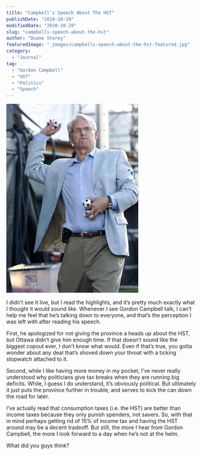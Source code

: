 ```yaml
---
title: "Campbell’s Speech About The HST"
publishDate: "2010-10-29"
modifiedDate: "2010-10-29"
slug: "campbells-speech-about-the-hst"
author: "Duane Storey"
featuredImage: "_images/campbells-speech-about-the-hst-featured.jpg"
category:
  - "Journal"
tag:
  - "Gordon Campbell"
  - "HST"
  - "Politics"
  - "Speech"
---
```


[![](_images/campbells-speech-about-the-hst-1.jpg "2738028206_d636324b0b_z")](http://www.migratorynerd.com/wordpress/wp-content/uploads/2010/10/2738028206_d636324b0b_z.jpg)

I didn’t see it live, but I read the highlights, and it’s pretty much exactly what I thought it would sound like. Whenever I see Gordon Campbell talk, I can’t help me feel that he’s talking down to everyone, and that’s the perception I was left with after reading his speech.

First, he apologized for not giving the province a heads up about the HST, but Ottawa didn’t give him enough time. If that doesn’t sound like the biggest copout ever, I don’t know what would. Even if that’s true, you gotta wonder about any deal that’s shoved down your throat with a ticking stopwatch attached to it.

Second, while I like having more money in my pocket, I’ve never really understood why politicians give tax breaks when they are running big deficits. While, I guess I do understand, it’s obviously political. But ultimately it just puts the province further in trouble, and serves to kick the can down the road for later.

I’ve actually read that consumption taxes (i.e. the HST) are better than income taxes because they only punish spenders, not savers. So, with that in mind perhaps getting rid of 15% of income tax and having the HST around may be a decent tradeoff. But still, the more I hear from Gordon Campbell, the more I look forward to a day when he’s not at the helm.

What did you guys think?